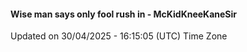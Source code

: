 #### Wise man says only fool rush in - McKidKneeKaneSir
Updated on 30/04/2025 - 16:15:05 (UTC) Time Zone
